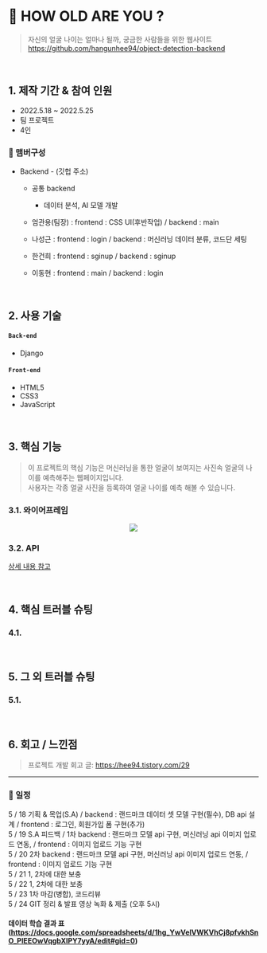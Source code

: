 # :pushpin: HOW OLD ARE YOU ?
>자신의 얼굴 나이는 얼마나 될까, 궁금한 사람들을 위한 웹사이트  
>https://github.com/hangunhee94/object-detection-backend   

</br>

## 1. 제작 기간 & 참여 인원
- 2022.5.18 ~ 2022.5.25  
- 팀 프로젝트
- 4인  

### 🧙 맴버구성
- Backend - (깃헙 주소)
  - 공통 backend
    - 데이터 분석, AI 모델 개발

  - 엄관용(팀장) : frontend : CSS UI(후반작업) / backend : main
  - 나성근 : frontend : login / backend : 머신러닝 데이터 분류, 코드단 세팅
  - 한건희 : frontend : sginup / backend : sginup 
  - 이동현 : frontend : main / backend : login
</br>

## 2. 사용 기술
#### `Back-end`
  - Django

#### `Front-end`
  - HTML5
  - CSS3
  - JavaScript
  
</br>

## 3. 핵심 기능
>이 프로젝트의 핵심 기능은 머신러닝을 통한 얼굴이 보여지는 사진속 얼굴의 나이를 예측해주는 웹페이지입니다.   
>사용자는 각종 얼굴 사진을 등록하여 얼굴 나이를 예측 해볼 수 있습니다.      

### 3.1. 와이어프레임   
<p align='center'>
  <img src="./README/images/wireframe_2.png"/>
</p>


### 3.2. API    
[상세 내용 참고](https://www.notion.so/12-API-6e9db449ac3948b09aea83d5dde330b0)

<br>

## 4. 핵심 트러블 슈팅
### 4.1. 

</br>

## 5. 그 외 트러블 슈팅    
### 5.1. 

</br>

## 6. 회고 / 느낀점
>프로젝트 개발 회고 글: https://hee94.tistory.com/29 

---


### 📌 일정
5 / 18 기획 & 목업(S.A) / backend : 랜드마크 데이터 셋 모델 구현(필수), DB api 설계 / frontend : 로그인, 회원가입 폼 구현(추가)  
5 / 19 S.A 피드백 / 1차 backend : 랜드마크 모델 api 구현, 머신러닝 api 이미지 업로드 연동,   / frontend : 이미지 업로드 기능 구현  
5 / 20 2차 backend : 랜드마크 모델 api 구현, 머신러닝 api 이미지 업로드 연동,   / frontend : 이미지 업로드 기능 구현  
5 / 21 1, 2차에 대한 보충  
5 / 22 1, 2차에 대한 보충  
5 / 23 1차 마감(병합), 코드리뷰  
5 / 24 GIT 정리 & 발표 영상 녹화 & 제출 (오후 5시)  

#### 데이터 학습 결과 표(https://docs.google.com/spreadsheets/d/1hg_YwVelVWKVhCj8pfvkhSnO_PIEEOwVqgbXlPY7yyA/edit#gid=0)
